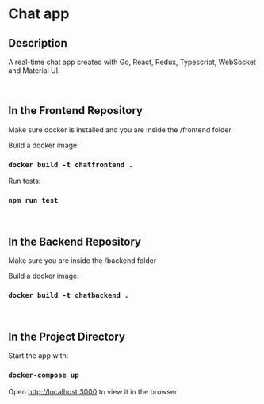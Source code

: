 # Chat app

## Description

A real-time chat app created with Go, React, Redux, Typescript, WebSocket and Material UI.

<br/> 

## In the Frontend Repository

Make sure docker is installed and you are inside the /frontend folder

Build a docker image:

### `docker build -t chatfrontend .`

Run tests:

### `npm run test`

<br/> 

## In the Backend Repository
 
Make sure you are inside the /backend folder

Build a docker image:

### `docker build -t chatbackend .`

<br/> 

## In the Project Directory

Start the app with:

### `docker-compose up`

Open [http://localhost:3000](http://localhost:3000) to view it in the browser.
